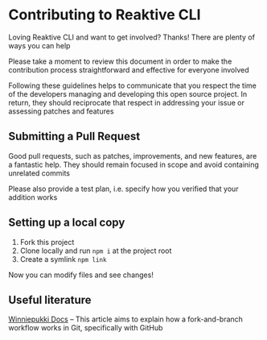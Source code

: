 # Contributing to Reaktive CLI

Loving Reaktive CLI and want to get involved? Thanks! There are plenty of ways you can help

Please take a moment to review this document in order to make the contribution process straightforward and effective for everyone involved

Following these guidelines helps to communicate that you respect the time of the developers managing and developing this open source project. In return, they should reciprocate that respect in addressing your issue or assessing patches and features

## Submitting a Pull Request

Good pull requests, such as patches, improvements, and new features, are a fantastic help. They should remain focused in scope and avoid containing unrelated commits

Please also provide a test plan, i.e. specify how you verified that your addition works

## Setting up a local copy
1. Fork this project
2. Clone locally and run `npm i` at the project root
3. Create a symlink `npm link`

Now you can modify files and see changes!

## Useful literature
[Winniepukki Docs](https://docs.cream.camp/getting-started/contribution) – This article aims to explain how a fork-and-branch workflow works in Git, specifically with GitHub
